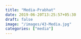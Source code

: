 ```yaml
---
title: "Media-Prabhat"
date: 2019-06-20T13:25:57+05:30
draft: false
image: "/images/43-Media.jpg"
categories: ["media"]
---
```


